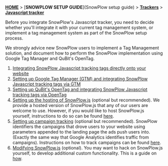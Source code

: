 [**HOME**](Home) > [**SNOWPLOW SETUP GUIDE**](SnowPlow setup guide) > [**Trackers**](choosing-a-tracker) > [**Javascript tracker**](Javascript-tracker-setup)

Before you integrate SnowPlow's Javascript tracker, you need to decide whether you'll integrate it with your current tag management system, or implement a tag management system as part of the SnowPlow setup process.

We strongly advice new SnowPlow users to implement a Tag Management solution, and document how to perform the SnowPlow implementation using Google Tag Manager and QuBit's OpenTag.

1. [Integrating SnowPlow Javascript tracking tags directly onto your website](integrating-javascript-tags-onto-your-website) 
2. [Setting up Google Tag Manager (GTM) and integrating SnowPlow Javascript tracking tags via GTM](Integrating-javascript-tags-with-Google-Tag-Manager) 
3. [Setting up QuBit's OpenTag and integrating SnowPlow Javascript tracking tags via OpenTag](Integrating=javascript-tags-with-qubit-opentag)
2. [Setting up the hosting of SnowPlow.js](self-hosting-snowplow-js) (optional but recommended). We provide a hosted version of SnowPlow.js that any of our users are welcome to use. However, if you would like to host SnowPlow.js yourself, instructions to do so can be found [here](self-hosting-snowplow-js).
3. [Setting up campaign tracking](tracking-your-marketing-campaigns) (optional but recommended). SnowPlow identifiers the campaigns that drove users to your website using parameters appended to the landing page the ads push users into. (Exactly the same way that Google Analytics identifies traffic from campaigns). Instructions on how to track campaigns can be found [here](tracking-your-marketing-campaigns).
4. [Modifying SnowPlow.js](modifying-snowplow-js) (optional). You may want to hack on SnowPlow.js yourself, to develop additional custom functionality. This is a guide on [how](modifying-snowplow-js).